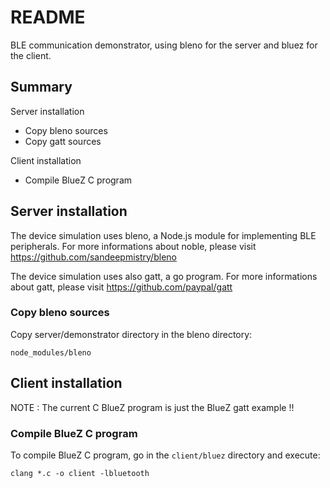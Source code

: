 README
======

BLE communication demonstrator, using bleno for the server and bluez for the client.

Summary
-------

Server installation

- Copy bleno sources
- Copy gatt sources

Client installation

- Compile BlueZ C program

Server installation
-------------------


The device simulation uses bleno, a Node.js module for implementing BLE peripherals. For more informations about noble, please visit https://github.com/sandeepmistry/bleno

The device simulation uses also gatt, a go program. For more informations about gatt, please visit https://github.com/paypal/gatt

### Copy bleno sources

Copy server/demonstrator directory in the bleno directory:

`node_modules/bleno`

Client installation
-------------------

NOTE : The current C BlueZ program is just the BlueZ gatt example !!

### Compile BlueZ C program

To compile BlueZ C program, go in the `client/bluez` directory and execute:

`clang *.c -o client -lbluetooth`
